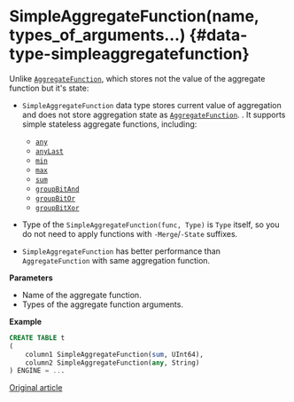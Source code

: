 # SimpleAggregateFunction(name, types\_of\_arguments…) {#data-type-simpleaggregatefunction}

Unlike [`AggregateFunction`](../aggregatefunction.md), which stores not the value of the aggregate function but it's state:

- `SimpleAggregateFunction` data type stores current value of aggregation and does not store aggregation state as [`AggregateFunction`](../aggregatefunction.md).
.
It supports simple stateless aggregate functions, including:

    - [`any`](../../query_language/agg_functions/reference.md#agg_function-any)
    - [`anyLast`](../../query_language/agg_functions/reference.md#anylastx)
    - [`min`](../../query_language/agg_functions/reference.md#agg_function-min)
    - [`max`](../../query_language/agg_functions/reference.md#agg_function-max)
    - [`sum`](../../query_language/agg_functions/reference.md#agg_function-sum)
    - [`groupBitAnd`](../../query_language/agg_functions/reference.md#groupbitand)
    - [`groupBitOr`](../../query_language/agg_functions/reference.md#groupbitor)
    - [`groupBitXor`](../../query_language/agg_functions/reference.md#groupbitxor)

- Type of the `SimpleAggregateFunction(func, Type)` is `Type` itself, so you do not need to apply functions with `-Merge`/`-State` suffixes.
- `SimpleAggregateFunction` has better performance than `AggregateFunction` with same aggregation function.

**Parameters**

- Name of the aggregate function.
- Types of the aggregate function arguments.

**Example**

``` sql
CREATE TABLE t
(
    column1 SimpleAggregateFunction(sum, UInt64),
    column2 SimpleAggregateFunction(any, String)
) ENGINE = ...
```

[Original article](https://clickhouse.tech/docs/en/data_types/nested_data_structures/simpleaggregatefunction/) <!--hide-->
